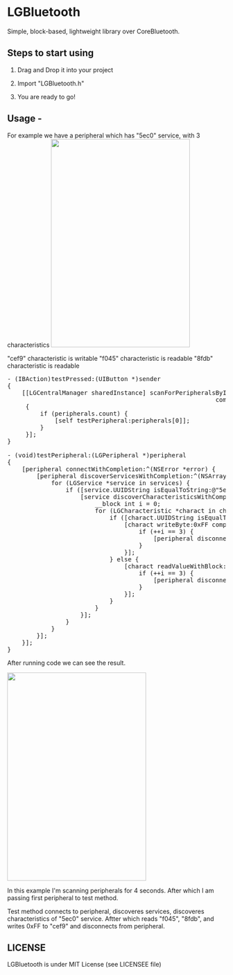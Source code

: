 LGBluetooth
===========

Simple, block-based, lightweight library over CoreBluetooth.

<h2>Steps to start using</h2>

1. Drag and Drop it into your project

2. Import "LGBluetooth.h"

3. You are ready to go!

<h2>Usage - </h2>

For example we have a peripheral which has "5ec0" service, with 3 characteristics
<img src="https://raw2.github.com/DavidSahakyan/LGBluetooth/master/Screenshots/1.PNG" width="320" height="480"><br>

"cef9" characteristic is writable
"f045" characteristic is readable
"8fdb" characteristic is readable

<pre>
- (IBAction)testPressed:(UIButton *)sender
{
    [[LGCentralManager sharedInstance] scanForPeripheralsByInterval:4
                                                         completion:^(NSArray *peripherals)
     {
         if (peripherals.count) {
             [self testPeripheral:peripherals[0]];
         }
     }];
}

- (void)testPeripheral:(LGPeripheral *)peripheral
{
    [peripheral connectWithCompletion:^(NSError *error) {
        [peripheral discoverServicesWithCompletion:^(NSArray *services, NSError *error) {
            for (LGService *service in services) {
                if ([service.UUIDString isEqualToString:@"5ec0"]) {
                    [service discoverCharacteristicsWithCompletion:^(NSArray *characteristics, NSError *error) {
                        __block int i = 0;
                        for (LGCharacteristic *charact in characteristics) {
                            if ([charact.UUIDString isEqualToString:@"cef9"]) {
                                [charact writeByte:0xFF completion:^(NSError *error) {
                                    if (++i == 3) {
                                        [peripheral disconnectWithCompletion:nil];
                                    }
                                }];
                            } else {
                                [charact readValueWithBlock:^(NSData *data, NSError *error) {
                                    if (++i == 3) {
                                        [peripheral disconnectWithCompletion:nil];
                                    }
                                }];
                            }
                        }
                    }];
                }
            }
        }];
    }];
}
</pre>

After running code we can see the result.

<img src="https://raw2.github.com/DavidSahakyan/LGBluetooth/master/Screenshots/5.PNG" width="320" height="480"><br>

In this example I'm scanning peripherals for 4 seconds.
After which I am passing first peripheral to test method.

Test method connects to peripheral, discoveres services, discoveres characteristics of "5ec0" service.
Aftter which reads "f045", "8fdb", and writes 0xFF to "cef9" and disconnects from peripheral.

<h2>LICENSE</h2>
LGBluetooth is under MIT License (see LICENSEE file)

